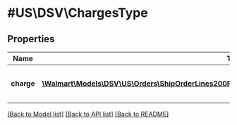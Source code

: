 # #US\DSV\ChargesType

## Properties

Name | Type | Description | Notes
------------ | ------------- | ------------- | -------------
**charge** | [**\Walmart\Models\DSV\US\Orders\ShipOrderLines200ResponseOrderLinesOrderLineInnerChargesChargeInner[]**](ShipOrderLines200ResponseOrderLinesOrderLineInnerChargesChargeInner.md) | List of elements that make up a charge | [optional]


[[Back to Model list]](../) [[Back to API list]](../../Api/US/DSV) [[Back to README]](../../README.md)
